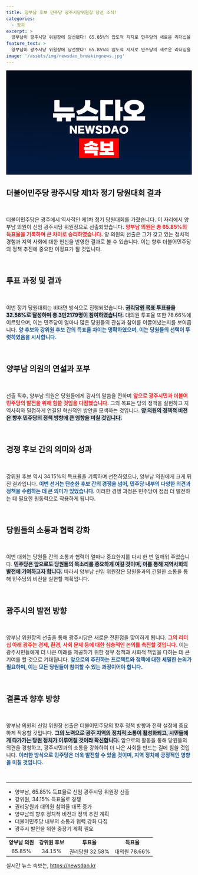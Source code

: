 ```yaml
---
title: 양부남 후보 민주당 광주시당위원장 당선 소식!
categories:
  - 정치
excerpt: >
  양부남이 광주시당 위원장에 당선됐다! 65.85%의 압도적 지지로 민주당의 새로운 리더십을 이끌게 된 양 의원. 그의 미래 비전과 민주당의 향후 계획은? 클릭해 확인하세요!
feature_text: >
  양부남이 광주시당 위원장에 당선됐다! 65.85%의 압도적 지지로 민주당의 새로운 리더십을 이끌게 된 양 의원. 그의 미래 비전과 민주당의 향후 계획은? 클릭해 확인하세요!
image: '/assets/img/newsdao_breakingnews.jpg'
---
```


<p><img src="/assets/img/newsdao_breakingnews.jpg" alt="implanttips 속보" /></p>

<h2 data-ke-size="size26">더불어민주당 광주시당 제1차 정기 당원대회 결과</h2>

<p data-ke-size="size16">&nbsp;</p>

<p>더불어민주당은 광주에서 역사적인 제1차 정기 당원대회를 가졌습니다. 이 자리에서 양부남 의원이 신임 광주시당 위원장으로 선출되었습니다. <b><span style="color: #ee2323;">양부남 의원은 총 65.85%의 득표율을 기록하며 큰 차이로 승리하였습니다.</span></b> 양 의원의 선출은 그가 갖고 있는 정치적 경험과 지역 사회에 대한 헌신을 반영한 결과로 볼 수 있습니다. 이는 향후 더불어민주당의 정책 추진에 중요한 이정표가 될 것입니다.</p>

<p data-ke-size="size16">&nbsp;</p>

<h2 data-ke-size="size26">투표 과정 및 결과</h2>

<p data-ke-size="size16">&nbsp;</p>

<p>이번 정기 당원대회는 비대면 방식으로 진행되었습니다. <b><span style="background-color: #21538527;">권리당원 목표 투표율을 32.58%로 달성하며 총 3만2179명이 참여하였습니다.</span></b> 대의원 투표율 또한 78.66%에 이르렀으며, 이는 민주당이 얼마나 많은 당원들의 관심과 참여를 이끌어냈는지를 보여줍니다. <b><span style="color: #1a5490;">양 후보와 강위원 후보 간의 득표율 차이는 명확하였으며, 이는 당원들의 선택이 뚜렷하였음을 시사합니다.</span></b></p>

<p data-ke-size="size16">&nbsp;</p>

<h2 data-ke-size="size26">양부남 의원의 연설과 포부</h2>

<p data-ke-size="size16">&nbsp;</p>

<p>선출 직후, 양부남 의원은 당원들에게 감사의 말씀을 전하며 <b><span style="color: #ee2323;">앞으로 광주시민과 더불어민주당의 발전을 위해 힘쓸 것임을 다짐했습니다.</span></b> 그의 목표는 당의 정책을 실현하고 지역사회와 밀접하게 연결된 혁신적인 방안을 모색하는 것입니다. <b><span style="background-color: #21538527;">양 의원의 정책적 비전은 향후 민주당의 정책 방향에 큰 영향을 미칠 것입니다.</span></b> </p>

<p data-ke-size="size16">&nbsp;</p>

<h2 data-ke-size="size26">경쟁 후보 간의 의미와 성과</h2>

<p data-ke-size="size16">&nbsp;</p>

<p>강위원 후보 역시 34.15%의 득표율을 기록하며 선전하였으나, 양부남 의원에게 크게 뒤진 결과입니다. <b><span style="color: #1a5490;">이번 선거는 단순한 후보 간의 경쟁을 넘어, 민주당 내부의 다양한 의견과 정책을 수렴하는 데 큰 의미가 있었습니다.</span></b> 이러한 경쟁 과정은 민주당이 점점 더 발전하는 데 필요한 원동력으로 작용하게 됩니다.</p>

<p data-ke-size="size16">&nbsp;</p>

<h2 data-ke-size="size26">당원들의 소통과 협력 강화</h2>

<p data-ke-size="size16">&nbsp;</p>

<p>이번 대회는 당원들 간의 소통과 협력이 얼마나 중요한지를 다시 한 번 일깨워 주었습니다. <b><span style="background-color: #21538527;">민주당은 앞으로도 당원들의 목소리를 중요하게 여길 것이며, 이를 통해 지역사회의 발전에 기여하고자 합니다.</span></b> 따라서 양부남 신임 위원장은 당원들과의 긴밀한 소통을 통해 민주당의 비전을 실현할 계획입니다.</p>

<p data-ke-size="size16">&nbsp;</p>

<h2 data-ke-size="size26">광주시의 발전 방향</h2>

<p data-ke-size="size16">&nbsp;</p>

<p>양부남 위원장의 선출을 통해 광주시당은 새로운 전환점을 맞이하게 됩니다. <b><span style="color: #ee2323;">그의 리더십 아래 광주는 경제, 환경, 사회 문제 등에 대한 심층적인 논의를 촉진할 것입니다.</span></b> 이는 광주시민들에게 더 나은 미래를 제공하기 위한 정부 정책과 사회적 책임을 다하는 데 큰 기여를 할 것으로 기대됩니다. <b><span style="color: #1a5490;">앞으로의 추진하는 프로젝트와 정책에 대한 세밀한 논의가 필요하며, 이는 모든 당원들이 참여할 수 있는 과정이어야 합니다.</span></b></p>

<p data-ke-size="size16">&nbsp;</p>

<h2 data-ke-size="size26">결론과 향후 방향</h2>

<p data-ke-size="size16">&nbsp;</p>

<p>양부남 의원의 신임 위원장 선출은 더불어민주당의 향후 정책 방향과 전략 설정에 중요하게 작용할 것입니다. <b><span style="background-color: #21538527;">그의 노력으로 광주 지역의 정치적 소통이 활성화되고, 시민들에게 다가가는 당원 정치가 이루어질 것이라 확신합니다.</span></b> 앞으로의 활동을 통해 당원들의 의견을 경청하고, 광주시민과의 소통을 강화하여 더 나은 사회를 만드는 길에 힘쓸 것입니다. <b><span style="color: #1a5490;">이러한 방식으로 민주당은 더욱 발전할 수 있을 것이며, 지역 정치에 긍정적인 영향을 미칠 것입니다.</span></b></p>

<p data-ke-size="size16">&nbsp;</p>

<hr>

<ul>
<li>양부남, 65.85% 득표율로 신임 광주시당 위원장 선출</li>
<li>강위원, 34.15% 득표율로 경쟁</li>
<li>권리당원과 대의원 참여율 대폭 증가</li>
<li>양부남의 향후 정치적 비전과 정책 추진 계획</li>
<li>더불어민주당 내부의 소통과 협력 강화 다짐</li>
<li>광주시 발전을 위한 중장기 계획 필요</li>
</ul>

<table style="width: 100%; border-collapse: collapse;">
<tr>
<td style="text-align: center; height: 17px;"><b>양부남 의원</b></td>
<td style="text-align: center; height: 17px;"><b>강위원 후보</b></td>
<td style="text-align: center; height: 17px;"><b>투표율</b></td>
<td style="text-align: center; height: 17px;"><b>득표율</b></td>
</tr>
<tr>
<td style="text-align: center; height: 17px;">65.85%</td>
<td style="text-align: center; height: 17px;">34.15%</td>
<td style="text-align: center; height: 17px;">권리당원 32.58%</td>
<td style="text-align: center; height: 17px;">대의원 78.66%</td>
</tr>
</table>
실시간 뉴스 속보는, <a href="https://newsdao.kr" rel="dofollow">https://newsdao.kr</a>


